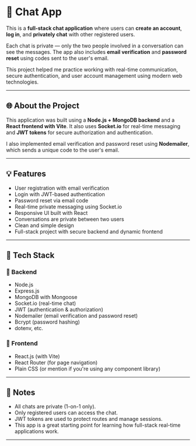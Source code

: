 # 🔐 Chat App

This is a **full-stack chat application** where users can **create an account**, **log in**, and **privately chat** with other registered users.

Each chat is private — only the two people involved in a conversation can see the messages. The app also includes **email verification** and **password reset** using codes sent to the user's email.

This project helped me practice working with real-time communication, secure authentication, and user account management using modern web technologies.

---

## 🌐 About the Project

This application was built using a **Node.js + MongoDB backend** and a **React frontend with Vite**. It also uses **Socket.io** for real-time messaging and **JWT tokens** for secure authorization and authentication.

I also implemented email verification and password reset using **Nodemailer**, which sends a unique code to the user's email.

---

## 💡 Features

- User registration with email verification  
- Login with JWT-based authentication  
- Password reset via email code  
- Real-time private messaging using Socket.io  
- Responsive UI built with React  
- Conversations are private between two users  
- Clean and simple design  
- Full-stack project with secure backend and dynamic frontend

---

## 🧰 Tech Stack

### 🔧 Backend
- Node.js  
- Express.js  
- MongoDB with Mongoose  
- Socket.io (real-time chat)  
- JWT (authentication & authorization)  
- Nodemailer (email verification and password reset)  
- Bcrypt (password hashing)  
- dotenv, etc.

### 🎨 Frontend
- React.js (with Vite)  
- React Router (for page navigation)  
- Plain CSS (or mention if you're using any component library)

---

## 📌 Notes

- All chats are private (1-on-1 only).  
- Only registered users can access the chat.  
- JWT tokens are used to protect routes and manage sessions.  
- This app is a great starting point for learning how full-stack real-time applications work.

---

